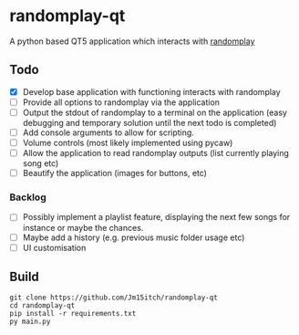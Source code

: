 # randomplay-qt
A python based QT5 application which interacts with [randomplay](https://tracker.debian.org/pkg/randomplay)

## Todo
- [x] Develop base application with functioning interacts with randomplay
- [ ] Provide all options to randomplay via the application
- [ ] Output the stdout of randomplay to a terminal on the application (easy debugging and temporary solution until the next todo is completed)
- [ ] Add console arguments to allow for scripting.
- [ ] Volume controls (most likely implemented using pycaw)
- [ ] Allow the application to read randomplay outputs (list currently playing song etc)
- [ ] Beautify the application (images for buttons, etc)
### Backlog
- [ ] Possibly implement a playlist feature, displaying the next few songs for instance or maybe the chances.
- [ ] Maybe add a history (e.g. previous music folder usage etc)
- [ ] UI customisation

## Build

```
git clone https://github.com/Jm15itch/randomplay-qt
cd randomplay-qt
pip install -r requirements.txt
py main.py
```
